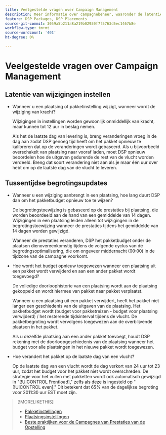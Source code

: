 ```yaml
---
title: Veelgestelde vragen over Campaign Management
description: Meer informatie over campagnebeheer, waaronder de latentieperiode voor wijzigingen en wat er gebeurt wanneer u budgetwijzigingen aanbrengt tijdens een vlucht.
feature: DSP Packages, DSP Placements
source-git-commit: 3059a5b211a8a219b02930f7f5763d5ec1467b8e
workflow-type: tm+mt
source-wordcount: '401'
ht-degree: 0%

---
```


# Veelgestelde vragen over Campaign Management

<!-- Most of this information should be moved into the relevant topics (especially editing topics). -->

## Latentie van wijzigingen instellen

* Wanneer u een plaatsing of pakketinstelling wijzigt, wanneer wordt de wijziging van kracht?

   Wijzigingen in instellingen worden gewoonlijk onmiddellijk van kracht, maar kunnen tot 12 uur in beslag nemen.

   Als het de laatste dag van levering is, breng veranderingen vroeg in de dag aan zodat DSP genoeg tijd heeft om het pakket opnieuw te kalibreren dat op de veranderingen wordt gebaseerd. Als u bijvoorbeeld overschakelt van plaatsing naar vooraf laden, moet DSP opnieuw beoordelen hoe de uitgaven gedurende de rest van de vlucht worden verdeeld. Breng dat soort verandering niet aan als je maar één uur over hebt om op de laatste dag van de vlucht te leveren.

## Tussentijdse begrotingsupdates

* Wanneer u een wijziging aanbrengt in een plaatsing, hoe lang duurt DSP dan om het pakketbudget opnieuw toe te wijzen?

   De begrotingstoewijzing is gebaseerd op de prestaties bij plaatsing, die worden beoordeeld aan de hand van een gemiddelde van 14 dagen. Wijzigingen in een plaatsing leiden alleen tot wijzigingen in de begrotingstoewijzing wanneer de prestaties tijdens het gemiddelde van 14 dagen worden gewijzigd.

   Wanneer de prestaties veranderen, DSP het pakketbudget onder de plaatsen dienovereenkomstig tijdens de volgende cyclus van de begrotingsoptimalisering, die om ongeveer middernacht (00:00) in de tijdzone van de campagne voorkomt.

* Hoe wordt het budget opnieuw toegewezen wanneer een plaatsing uit een pakket wordt verwijderd en aan een ander pakket wordt toegevoegd?

   De volledige doorloophistorie van een plaatsing wordt aan de plaatsing gekoppeld en wordt hiermee van pakket naar pakket verplaatst.

   Wanneer u een plaatsing uit een pakket verwijdert, heeft het pakket niet langer een geschiedenis van de uitgaven van de plaatsing. Het pakketbudget wordt (budget voor pakketreizen - budget voor plaatsing verwijderd) / het resterende tijdsinterval tijdens de vlucht. De pakketbegroting wordt vervolgens toegewezen aan de overblijvende plaatsen in het pakket.

   Als u dezelfde plaatsing aan een ander pakket toevoegt, houdt DSP rekening met de doorloopgeschiedenis van de plaatsing wanneer het budget voor alle plaatsingen in het nieuwe pakket wordt toegewezen.

* Hoe verandert het pakket op de laatste dag van een vlucht?

   Op de laatste dag van een vlucht wordt de dag verkort van 24 uur tot 23 uur, zodat het budget voor het pakket niet wordt overschreden. De strategie voor het vullen met pakketten wordt ook automatisch gewijzigd in &quot;[!UICONTROL Frontload],&quot; zelfs als deze is ingesteld op &quot;[!UICONTROL even].&quot; Dit betekent dat 65% van de dagelijkse begroting voor 2011:30 uur EST moet zijn.

>[!MORELIKETHIS]
>
>* [Pakketinstellingen](/help/dsp/campaign-management/packages/package-settings.md)
>* [Plaatsingsinstellingen](/help/dsp/campaign-management/placements/placement-settings.md)
>* [Beste praktijken voor de Campagnes van Prestaties van de Opstelling](/help/dsp/optimization/campaign-best-practices-performance.md)

